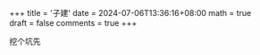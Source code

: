 +++
title = '子建'
date = 2024-07-06T13:36:16+08:00
math = true                                
draft = false
comments = true
+++

挖个坑先
